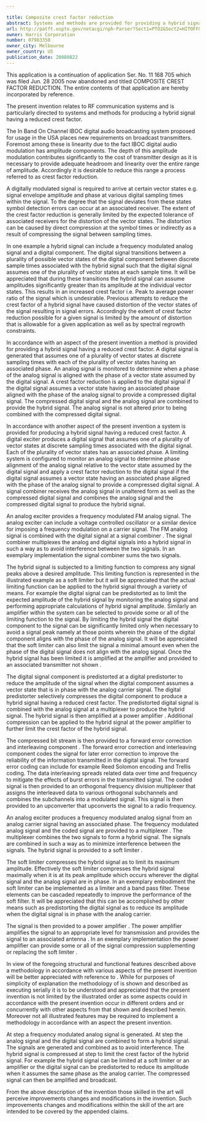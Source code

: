 ```yaml
---

title: Composite crest factor reduction
abstract: Systems and methods are provided for providing a hybrid signal having a reduced crest factor. A digital signal is generated that assumes one of a plurality of vector states at discrete sampling times, with each of the plurality of vector states having an associated phase. An analog signal is monitored to determine when a phase of the analog signal is aligned with the phase of a vector state assumed by the digital signal. A crest factor reduction is applied to the digital signal if the digital signal assumes a vector state having an associated phase aligned with the phase of the analog signal to provide a compressed digital signal. The compressed digital signal and the analog signal are combined to provide the hybrid signal. The analog signal is not altered prior to being combined with the compressed digital signal.
url: http://patft.uspto.gov/netacgi/nph-Parser?Sect1=PTO2&Sect2=HITOFF&p=1&u=%2Fnetahtml%2FPTO%2Fsearch-adv.htm&r=1&f=G&l=50&d=PALL&S1=07983358&OS=07983358&RS=07983358
owner: Harris Corporation
number: 07983358
owner_city: Melbourne
owner_country: US
publication_date: 20080822
---
```

This application is a continuation of application Ser. No. 11 168 705 which was filed Jun. 28 2005 now abandoned and titled COMPOSITE CREST FACTOR REDUCTION. The entire contents of that application are hereby incorporated by reference.

The present invention relates to RF communication systems and is particularly directed to systems and methods for producing a hybrid signal having a reduced crest factor.

The In Band On Channel IBOC digital audio broadcasting system proposed for usage in the USA places new requirements on broadcast transmitters. Foremost among these is linearity due to the fact IBOC digital audio modulation has amplitude components. The depth of this amplitude modulation contributes significantly to the cost of transmitter design as it is necessary to provide adequate headroom and linearity over the entire range of amplitude. Accordingly it is desirable to reduce this range a process referred to as crest factor reduction.

A digitally modulated signal is required to arrive at certain vector states e.g. signal envelope amplitude and phase at various digital sampling times within the signal. To the degree that the signal deviates from these states symbol detection errors can occur at an associated receiver. The extent of the crest factor reduction is generally limited by the expected tolerance of associated receivers for the distortion of the vector states. The distortion can be caused by direct compression at the symbol times or indirectly as a result of compressing the signal between sampling times.

In one example a hybrid signal can include a frequency modulated analog signal and a digital component. The digital signal transitions between a plurality of possible vector states of the digital component between discrete sample times associated with the hybrid signal such that the digital signal assumes one of the plurality of vector states at each sample time. It will be appreciated that during these transitions the hybrid signal can assume amplitudes significantly greater than its amplitude at the individual vector states. This results in an increased crest factor i.e. Peak to average power ratio of the signal which is undesirable. Previous attempts to reduce the crest factor of a hybrid signal have caused distortion of the vector states of the signal resulting in signal errors. Accordingly the extent of crest factor reduction possible for a given signal is limited by the amount of distortion that is allowable for a given application as well as by spectral regrowth constraints.

In accordance with an aspect of the present invention a method is provided for providing a hybrid signal having a reduced crest factor. A digital signal is generated that assumes one of a plurality of vector states at discrete sampling times with each of the plurality of vector states having an associated phase. An analog signal is monitored to determine when a phase of the analog signal is aligned with the phase of a vector state assumed by the digital signal. A crest factor reduction is applied to the digital signal if the digital signal assumes a vector state having an associated phase aligned with the phase of the analog signal to provide a compressed digital signal. The compressed digital signal and the analog signal are combined to provide the hybrid signal. The analog signal is not altered prior to being combined with the compressed digital signal.

In accordance with another aspect of the present invention a system is provided for producing a hybrid signal having a reduced crest factor. A digital exciter produces a digital signal that assumes one of a plurality of vector states at discrete sampling times associated with the digital signal. Each of the plurality of vector states has an associated phase. A limiting system is configured to monitor an analog signal to determine phase alignment of the analog signal relative to the vector state assumed by the digital signal and apply a crest factor reduction to the digital signal if the digital signal assumes a vector state having an associated phase aligned with the phase of the analog signal to provide a compressed digital signal. A signal combiner receives the analog signal in unaltered form as well as the compressed digital signal and combines the analog signal and the compressed digital signal to produce the hybrid signal.

An analog exciter provides a frequency modulated FM analog signal. The analog exciter can include a voltage controlled oscillator or a similar device for imposing a frequency modulation on a carrier signal. The FM analog signal is combined with the digital signal at a signal combiner . The signal combiner multiplexes the analog and digital signals into a hybrid signal in such a way as to avoid interference between the two signals. In an exemplary implementation the signal combiner sums the two signals.

The hybrid signal is subjected to a limiting function to compress any signal peaks above a desired amplitude. This limiting function is represented in the illustrated example as a soft limiter but it will be appreciated that the actual limiting function can be applied to the hybrid signal through a variety of means. For example the digital signal can be predistorted as to limit the expected amplitude of the hybrid signal by monitoring the analog signal and performing appropriate calculations of hybrid signal amplitude. Similarly an amplifier within the system can be selected to provide some or all of the limiting function to the signal. By limiting the hybrid signal the digital component to the signal can be significantly limited only when necessary to avoid a signal peak namely at those points wherein the phase of the digital component aligns with the phase of the analog signal. It will be appreciated that the soft limiter can also limit the signal a minimal amount even when the phase of the digital signal does not align with the analog signal. Once the hybrid signal has been limited it is amplified at the amplifier and provided to an associated transmitter not shown .

The digital signal component is predistorted at a digital predistorter to reduce the amplitude of the signal when the digital component assumes a vector state that is in phase with the analog carrier signal. The digital predistorter selectively compresses the digital component to produce a hybrid signal having a reduced crest factor. The predistorted digital signal is combined with the analog signal at a multiplexer to produce the hybrid signal. The hybrid signal is then amplified at a power amplifier . Additional compression can be applied to the hybrid signal at the power amplifier to further limit the crest factor of the hybrid signal.

The compressed bit stream is then provided to a forward error correction and interleaving component . The forward error correction and interleaving component codes the signal for later error correction to improve the reliability of the information transmitted in the digital signal. The forward error coding can include for example Reed Solomon encoding and Trellis coding. The data interleaving spreads related data over time and frequency to mitigate the effects of burst errors in the transmitted signal. The coded signal is then provided to an orthogonal frequency division multiplexer that assigns the interleaved data to various orthogonal subchannels and combines the subchannels into a modulated signal. This signal is then provided to an upconverter that upconverts the signal to a radio frequency.

An analog exciter produces a frequency modulated analog signal from an analog carrier signal having an associated phase. The frequency modulated analog signal and the coded signal are provided to a multiplexer . The multiplexer combines the two signals to form a hybrid signal. The signals are combined in such a way as to minimize interference between the signals. The hybrid signal is provided to a soft limiter .

The soft limiter compresses the hybrid signal as to limit its maximum amplitude. Effectively the soft limiter compresses the hybrid signal maximally when it is at its peak amplitude which occurs wherever the digital signal and the analog signal are in phase. In an exemplary embodiment the soft limiter can be implemented as a limiter and a band pass filter. These elements can be cascaded repeatedly to improve the performance of the soft filter. It will be appreciated that this can be accomplished by other means such as predistorting the digital signal as to reduce its amplitude when the digital signal is in phase with the analog carrier.

The signal is then provided to a power amplifier . The power amplifier amplifies the signal to an appropriate level for transmission and provides the signal to an associated antenna . In an exemplary implementation the power amplifier can provide some or all of the signal compression supplementing or replacing the soft limiter .

In view of the foregoing structural and functional features described above a methodology in accordance with various aspects of the present invention will be better appreciated with reference to . While for purposes of simplicity of explanation the methodology of is shown and described as executing serially it is to be understood and appreciated that the present invention is not limited by the illustrated order as some aspects could in accordance with the present invention occur in different orders and or concurrently with other aspects from that shown and described herein. Moreover not all illustrated features may be required to implement a methodology in accordance with an aspect the present invention.

At step a frequency modulated analog signal is generated. At step the analog signal and the digital signal are combined to form a hybrid signal. The signals are generated and combined as to avoid interference. The hybrid signal is compressed at step to limit the crest factor of the hybrid signal. For example the hybrid signal can be limited at a soft limiter or an amplifier or the digital signal can be predistorted to reduce its amplitude when it assumes the same phase as the analog carrier. The compressed signal can then be amplified and broadcast.

From the above description of the invention those skilled in the art will perceive improvements changes and modifications in the invention. Such improvements changes and modifications within the skill of the art are intended to be covered by the appended claims.

